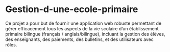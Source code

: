# Gestion-d-une-ecole-primaire
  Ce projet a pour but de fournir une application web robuste permettant de gérer efficacement tous les aspects de la vie scolaire d’un établissement primaire bilingue (français / anglais/bilingue), incluant la gestion des élèves, des enseignants, des paiements, des bulletins, et des utilisateurs avec rôles.
